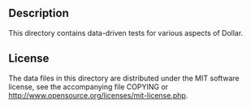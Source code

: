 Description
------------

This directory contains data-driven tests for various aspects of Dollar.

License
--------

The data files in this directory are distributed under the MIT software
license, see the accompanying file COPYING or
http://www.opensource.org/licenses/mit-license.php.

